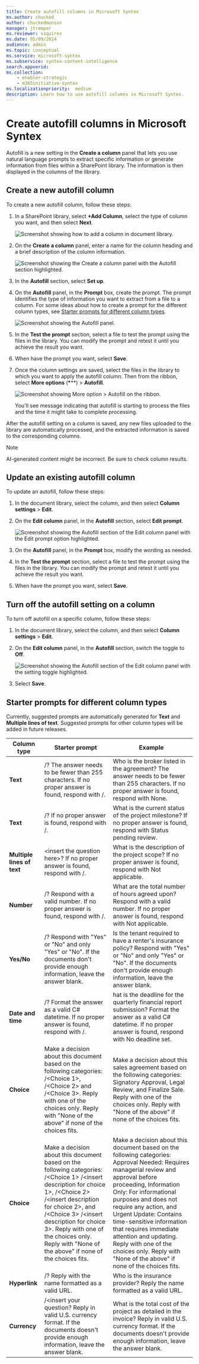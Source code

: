 ```yaml
---
title: Create autofill columns in Microsoft Syntex
ms.author: chucked
author: chuckedmonson
manager: jtremper
ms.reviewer: ssquires
ms.date: 05/09/2024
audience: admin
ms.topic: conceptual
ms.service: microsoft-syntex
ms.subservice: syntex-content-intelligence
search.appverid: 
ms.collection: 
    - enabler-strategic
    - m365initiative-syntex
ms.localizationpriority:  medium
description: Learn how to use autofill columns in Microsoft Syntex.
---
```


# Create autofill columns in Microsoft Syntex

Autofill is a new setting in the **Create a column** panel that lets you use natural language prompts to extract specific information or generate information from files within a SharePoint library. The information is then displayed in the columns of the library.

## Create a new autofill column

To create a new autofill column, follow these steps:

1. In a SharePoint library, select **+Add Column**, select the type of column you want, and then select **Next**.

   ![Screenshot showing how to add a column in document library.](../media/content-understanding/autofill-add-column.png)

2. On the **Create a column** panel, enter a name for the column heading and a brief description of the column information.

   ![Screenshot showing the Create a column panel with the Autofill section highlighted.](../media/content-understanding/autofill-create-column.png)

3. In the **Autofill** section, select **Set up**.

4. On the **Autofill** panel, in the **Prompt** box, create the prompt. The prompt identifies the type of information you want to extract from a file to a column. For some ideas about how to create a prompt for the different column types, see [Starter prompts for different column types](#starter-prompts-for-different-column-types).

   ![Screenshot showing the Autofill panel.](../media/content-understanding/autofill-panel.png)

5. In the **Test the prompt** section, select a file to test the prompt using the files in the library. You can modify the prompt and retest it until you achieve the result you want.

6. When have the prompt you want, select **Save**.

7. Once the column settings are saved, select the files in the library to which you want to apply the autofill column. Then from the ribbon, select **More options** (**\***\**) > **Autofill**.

   ![Screenshot showing More option > Autofill on the ribbon.](../media/content-understanding/autofill-ribbon.png)

    You'll see message indicating that autofill is starting to process the files and the time it might take to complete processing.

After the autofill setting on a column is saved, any new files uploaded to the library are automatically processed, and the extracted information is saved to the corresponding columns.

> [!NOTE]
> AI-generated content might be incorrect. Be sure to check column results.

## Update an existing autofill column

To update an autofill, follow these steps:

1. In the document library, select the column, and then select **Column settings** > **Edit**.

2. On the **Edit column** panel, in the **Autofill** section, select **Edit prompt**.

   ![Screenshot showing the Autofill section of the Edit column panel with the Edit prompt option highlighted.](../media/content-understanding/autofill-edit-prompt.png)

3. On the **Autofill** panel, in the **Prompt** box, modify the wording as needed.

4. In the **Test the prompt** section, select a file to test the prompt using the files in the library. You can modify the prompt and retest it until you achieve the result you want.

5. When have the prompt you want, select **Save**.

## Turn off the autofill setting on a column

To turn off autofill on a specific column, follow these steps:

1. In the document library, select the column, and then select **Column settings** > **Edit**.

2. On the **Edit column** panel, in the **Autofill** section, switch the toggle to **Off**.

   ![Screenshot showing the Autofill section of the Edit column panel with the setting toggle highlighted.](../media/content-understanding/autofill-turn-off.png)

3. Select **Save**.

## Starter prompts for different column types

Currently, suggested prompts are automatically generated for **Text** and **Multiple lines of text**. Suggested prompts for other column types will be added in future releases.

|Column type  |Starter prompt  |Example   |
|---------|---------|---------|
|**Text**     | /<insert the question here>? The answer needs to be fewer than 255 characters. If no proper answer is found, respond with /<insert default response>.  | Who is the broker listed in the agreement? The answer needs to be fewer than 255 characters. If no proper answer is found, respond with None.   |
|**Text**     | /<insert the question here>? If no proper answer is found, respond with /<insert default response>. | What is the current status of the project milestone? If no proper answer is found, respond with Status pending review.   |
|**Multiple lines of text**     | \<insert the question here>? If no proper answer is found, respond with /<insert default response>.   | What is the description of the project scope? If no proper answer is found, respond with Not applicable.   |
|**Number**      | /<insert your question>? Respond with a valid number. If no proper answer is found, respond with /<insert default response>.       | What are the total number of hours agreed upon? Respond with a valid number.  If no proper answer is found, respond with Not applicable.       |
|**Yes/No**     | /<insert your question>? Respond with "Yes" or "No" and only "Yes" or "No". If the documents don't provide enough information, leave the answer blank.      | Is the tenant required to have a renter's insurance policy? Respond with "Yes" or "No" and only "Yes" or "No". If the documents don't provide enough information, leave the answer blank.      |
|**Date and time**      | /<insert your question>? Format the answer as a valid C# datetime.  If no proper answer is found, respond with /<insert default response>.      | hat is the deadline for the quarterly financial report submission? Format the answer as a valid C# datetime.  If no proper answer is found, respond with No deadline set.      |
|**Choice**      | Make a decision about this document based on the following categories: /<Choice 1>, /<Choice 2> and /<Choice 3>. Reply with one of the choices only. Reply with "None of the above" if none of the choices fits.      | Make a decision about this sales agreement based on the following categories: Signatory Approval, Legal Review, and Finalize Sale. Reply with one of the choices only. Reply with "None of the above" if none of the choices fits.      |
|**Choice**      | Make a decision about this document based on the following categories: /<Choice 1> /<insert description for choice 1>, /<Choice 2> /<insert description for choice 2>, and /<Choice 3> /<insert description for choice 3>. Reply with one of the choices only. Reply with "None of the above" if none of the choices fits.      | Make a decision about this document based on the following categories: Approval Needed: Requires managerial review and approval before proceeding, Information Only: For informational purposes and does not require any action, and Urgent Update: Contains time-sensitive information that requires immediate attention and updating. Reply with one of the choices only. Reply with "None of the above" if none of the choices fits.      |
|**Hyperlink**      | /<insert your question>? Reply with the name formatted as a valid URL.      | Who is the insurance provider?  Reply the name formatted as a valid URL.      |
|**Currency**      | /<insert your question? Reply in valid U.S. currency format. If the documents doesn't provide enough information, leave the answer blank.      | What is the total cost of the project as detailed in the invoice? Reply in valid U.S. currency format. If the documents doesn't provide enough information, leave the answer blank.      |
